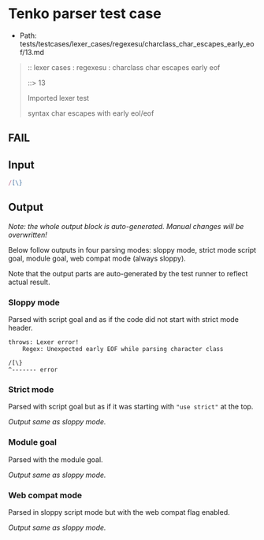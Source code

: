 # Tenko parser test case

- Path: tests/testcases/lexer_cases/regexesu/charclass_char_escapes_early_eof/13.md

> :: lexer cases : regexesu : charclass char escapes early eof
>
> ::> 13
>
> Imported lexer test
>
> syntax char escapes with early eol/eof

## FAIL

## Input

`````js
/[\}
`````

## Output

_Note: the whole output block is auto-generated. Manual changes will be overwritten!_

Below follow outputs in four parsing modes: sloppy mode, strict mode script goal, module goal, web compat mode (always sloppy).

Note that the output parts are auto-generated by the test runner to reflect actual result.

### Sloppy mode

Parsed with script goal and as if the code did not start with strict mode header.

`````
throws: Lexer error!
    Regex: Unexpected early EOF while parsing character class

/[\}
^------- error
`````

### Strict mode

Parsed with script goal but as if it was starting with `"use strict"` at the top.

_Output same as sloppy mode._

### Module goal

Parsed with the module goal.

_Output same as sloppy mode._

### Web compat mode

Parsed in sloppy script mode but with the web compat flag enabled.

_Output same as sloppy mode._
